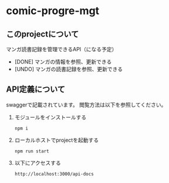 # comic-progre-mgt

## このprojectについて
マンガ読書記録を管理できるAPI（になる予定）
- [DONE] マンガの情報を参照、更新できる
- [UNDO] マンガの読書記録を参照、更新できる

## API定義について
swaggerで記載されています。
閲覧方法は以下を参照してください。

1. モジュールをインストールする
    ```
    npm i
    ```
2. ローカルホストでprojectを起動する
    ```
    npm run start
    ```
3. 以下にアクセスする
    ```
    http://localhost:3000/api-docs
    ```